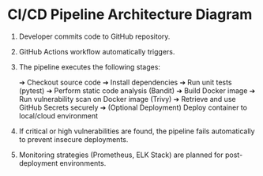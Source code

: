 # CI/CD Pipeline Architecture Diagram

1. Developer commits code to GitHub repository.
2. GitHub Actions workflow automatically triggers.
3. The pipeline executes the following stages:

    ➔ Checkout source code
    ➔ Install dependencies
    ➔ Run unit tests (pytest)
    ➔ Perform static code analysis (Bandit)
    ➔ Build Docker image
    ➔ Run vulnerability scan on Docker image (Trivy)
    ➔ Retrieve and use GitHub Secrets securely
    ➔ (Optional Deployment) Deploy container to local/cloud environment

4. If critical or high vulnerabilities are found, the pipeline fails automatically to prevent insecure deployments.
5. Monitoring strategies (Prometheus, ELK Stack) are planned for post-deployment environments.

